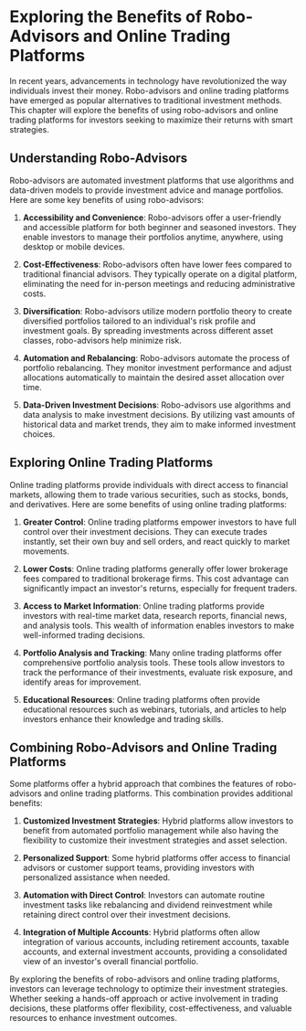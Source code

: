 Exploring the Benefits of Robo-Advisors and Online Trading Platforms
=============================================================================

In recent years, advancements in technology have revolutionized the way individuals invest their money. Robo-advisors and online trading platforms have emerged as popular alternatives to traditional investment methods. This chapter will explore the benefits of using robo-advisors and online trading platforms for investors seeking to maximize their returns with smart strategies.

Understanding Robo-Advisors
---------------------------

Robo-advisors are automated investment platforms that use algorithms and data-driven models to provide investment advice and manage portfolios. Here are some key benefits of using robo-advisors:

1. **Accessibility and Convenience**: Robo-advisors offer a user-friendly and accessible platform for both beginner and seasoned investors. They enable investors to manage their portfolios anytime, anywhere, using desktop or mobile devices.

2. **Cost-Effectiveness**: Robo-advisors often have lower fees compared to traditional financial advisors. They typically operate on a digital platform, eliminating the need for in-person meetings and reducing administrative costs.

3. **Diversification**: Robo-advisors utilize modern portfolio theory to create diversified portfolios tailored to an individual's risk profile and investment goals. By spreading investments across different asset classes, robo-advisors help minimize risk.

4. **Automation and Rebalancing**: Robo-advisors automate the process of portfolio rebalancing. They monitor investment performance and adjust allocations automatically to maintain the desired asset allocation over time.

5. **Data-Driven Investment Decisions**: Robo-advisors use algorithms and data analysis to make investment decisions. By utilizing vast amounts of historical data and market trends, they aim to make informed investment choices.

Exploring Online Trading Platforms
----------------------------------

Online trading platforms provide individuals with direct access to financial markets, allowing them to trade various securities, such as stocks, bonds, and derivatives. Here are some benefits of using online trading platforms:

1. **Greater Control**: Online trading platforms empower investors to have full control over their investment decisions. They can execute trades instantly, set their own buy and sell orders, and react quickly to market movements.

2. **Lower Costs**: Online trading platforms generally offer lower brokerage fees compared to traditional brokerage firms. This cost advantage can significantly impact an investor's returns, especially for frequent traders.

3. **Access to Market Information**: Online trading platforms provide investors with real-time market data, research reports, financial news, and analysis tools. This wealth of information enables investors to make well-informed trading decisions.

4. **Portfolio Analysis and Tracking**: Many online trading platforms offer comprehensive portfolio analysis tools. These tools allow investors to track the performance of their investments, evaluate risk exposure, and identify areas for improvement.

5. **Educational Resources**: Online trading platforms often provide educational resources such as webinars, tutorials, and articles to help investors enhance their knowledge and trading skills.

Combining Robo-Advisors and Online Trading Platforms
----------------------------------------------------

Some platforms offer a hybrid approach that combines the features of robo-advisors and online trading platforms. This combination provides additional benefits:

1. **Customized Investment Strategies**: Hybrid platforms allow investors to benefit from automated portfolio management while also having the flexibility to customize their investment strategies and asset selection.

2. **Personalized Support**: Some hybrid platforms offer access to financial advisors or customer support teams, providing investors with personalized assistance when needed.

3. **Automation with Direct Control**: Investors can automate routine investment tasks like rebalancing and dividend reinvestment while retaining direct control over their investment decisions.

4. **Integration of Multiple Accounts**: Hybrid platforms often allow integration of various accounts, including retirement accounts, taxable accounts, and external investment accounts, providing a consolidated view of an investor's overall financial portfolio.

By exploring the benefits of robo-advisors and online trading platforms, investors can leverage technology to optimize their investment strategies. Whether seeking a hands-off approach or active involvement in trading decisions, these platforms offer flexibility, cost-effectiveness, and valuable resources to enhance investment outcomes.
